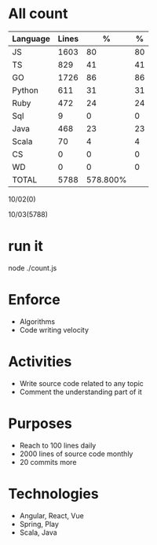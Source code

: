 # All count
|Language|Lines|%|%|
|----------|-------|--------|--------|
|JS   |1603|80|80|
|TS   |829|41|41|
|GO   |1726|86|86|
|Python |611|31|31|
|Ruby|472|24|24|
|Sql |9|0|0|
|Java |468|23|23|
|Scala|70|4|4|
|CS   |0|0|0|
|WD   |0|0|0|
|TOTAL|5788|578.800%|
10/02(0)

10/03(5788)


# run it
node ./count.js
    
# Enforce
* Algorithms
* Code writing velocity

# Activities
* Write source code related to any topic
* Comment the understanding part of it
    
# Purposes
* Reach to 100 lines daily
* 2000 lines of source code monthly
* 20 commits more

# Technologies
* Angular, React, Vue
* Spring, Play
* Scala, Java
